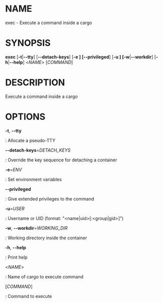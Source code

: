 # NAME

exec - Execute a command inside a cargo

# SYNOPSIS

**exec** \[**-t**\|**\--tty**\] \[**\--detach-keys**\] \[**-e **\]
\[**\--privileged**\] \[**-u **\] \[**-w**\|**\--workdir**\]
\[**-h**\|**\--help**\] \<*NAME*\> \[*COMMAND*\]

# DESCRIPTION

Execute a command inside a cargo

# OPTIONS

**-t**, **\--tty**

:   Allocate a pseudo-TTY

**\--detach-keys**=*DETACH_KEYS*

:   Override the key sequence for detaching a container

**-e**=*ENV*

:   Set environment variables

**\--privileged**

:   Give extended privileges to the command

**-u**=*USER*

:   Username or UID (format: \"\<name\|uid\>\[:\<group\|gid\>\]\")

**-w**, **\--workdir**=*WORKING_DIR*

:   Working directory inside the container

**-h**, **\--help**

:   Print help

\<*NAME*\>

:   Name of cargo to execute command

\[*COMMAND*\]

:   Command to execute
